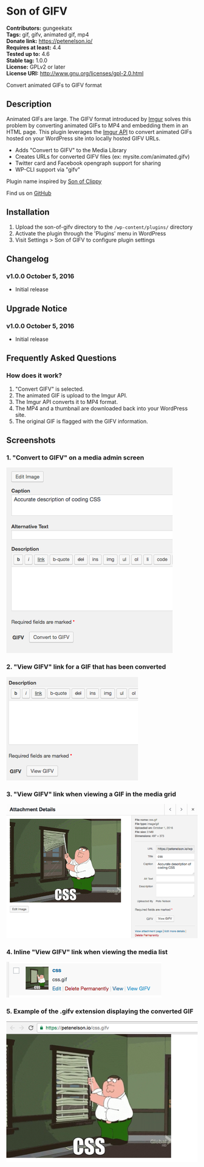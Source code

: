 # Son of GIFV #
**Contributors:** gungeekatx  
**Tags:** gif, gifv, animated gif, mp4  
**Donate link:** https://petenelson.io/  
**Requires at least:** 4.4  
**Tested up to:** 4.6  
**Stable tag:** 1.0.0  
**License:** GPLv2 or later  
**License URI:** http://www.gnu.org/licenses/gpl-2.0.html  

Convert animated GIFs to GIFV format

## Description ##

Animated GIFs are large.  The GIFV format introduced by [Imgur](https://blog.imgur.com/2014/10/09/introducing-gifv/)
solves this problem by converting animated GIFs to MP4 and embedding them in an HTML page.  This plugin
leverages the [Imgur API](https://api.imgur.com/) to convert animated GIFs hosted on your WordPress site
into locally hosted GIFV URLs.

* Adds "Convert to GIFV" to the Media Library
* Creates URLs for converted GIFV files (ex: mysite.com/animated.gifv)
* Twitter card and Facebook opengraph support for sharing
* WP-CLI support via "gifv" 

Plugin name inspired by [Son of Clippy](https://wordpress.org/plugins/son-of-clippy/)

Find us on [GitHub](https://github.com/petenelson/son-of-gifv)


## Installation ##

1. Upload the son-of-gifv directory to the `/wp-content/plugins/` directory
2. Activate the plugin through the 'Plugins' menu in WordPress
3. Visit Settings > Son of GIFV to configure plugin settings

## Changelog ##

### v1.0.0 October 5, 2016 ###
* Initial release


## Upgrade Notice ##

### v1.0.0 October 5, 2016 ###
* Initial release


## Frequently Asked Questions ##

### How does it work? ###

1. "Convert GIFV" is selected.
2. The animated GIF is upload to the Imgur API.
3. The Imgur API converts it to MP4 format.
4. The MP4 and a thumbnail are downloaded back into your WordPress site.
5. The original GIF is flagged with the GIFV information.


## Screenshots ##

### 1. "Convert to GIFV" on a media admin screen ###
!["Convert to GIFV" on a media admin screen](https://raw.githubusercontent.com/petenelson/son-of-gifv/master/wp-repo-assets/screenshot-1.png)

### 2. "View GIFV" link for a GIF that has been converted ###
!["View GIFV" link for a GIF that has been converted](https://raw.githubusercontent.com/petenelson/son-of-gifv/master/wp-repo-assets/screenshot-2.png)

### 3. "View GIFV" link when viewing a GIF in the media grid ###
!["View GIFV" link when viewing a GIF in the media grid](https://raw.githubusercontent.com/petenelson/son-of-gifv/master/wp-repo-assets/screenshot-3.png)

### 4. Inline "View GIFV" link when viewing the media list ###
![Inline "View GIFV" link when viewing the media list](https://raw.githubusercontent.com/petenelson/son-of-gifv/master/wp-repo-assets/screenshot-4.png)

### 5. Example of the .gifv extension displaying the converted GIF ###
![Example of the .gifv extension displaying the converted GIF](https://raw.githubusercontent.com/petenelson/son-of-gifv/master/wp-repo-assets/screenshot-5.png)

